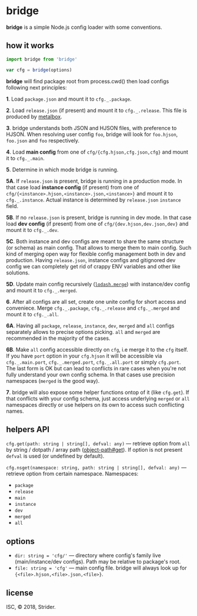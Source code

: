 # bridge

**bridge** is a simple Node.js config loader with some conventions.


## how it works

```js
import bridge from 'bridge'

var cfg = bridge(options)
```

**bridge** will find package root from process.cwd() then load configs following next principles:

**1**. Load `package.json` and mount it to `cfg._.package`.

**2**. Load `release.json` (if present) and mount it to `cfg._.release`. This file is produced by [metalbox](https://github.com/StrangeTransistor/metalbox).

**3**. bridge understands both JSON and HJSON files, with preference to HJSON. When resolving user config `foo`, bridge will look for `foo.hjson`, `foo.json` and `foo` respectively.

**4**. Load **main config** from one of `cfg/{cfg.hjson,cfg.json,cfg}` and mount it to `cfg._.main`.

**5**. Determine in which mode bridge is running.

**5A**. If `release.json` is present, bridge is running in a production mode. In that case load **instance config** (if present) from one of `cfg/{<instance>.hjson,<instance>.json,<instance>}` and mount it to `cfg._.instance`. Actual instance is determined by `release.json` `instance` field.

**5B**. If no `release.json` is present, bridge is running in dev mode. In that case load **dev config** (if present) from one of `cfg/{dev.hjson,dev.json,dev}` and mount it to `cfg._.dev`.

**5C**. Both instance and dev configs are meant to share the same structure (or schema) as main config. That allows to merge them to main config. Such kind of merging open way for flexible config management both in dev and production. Having `release.json`, instance configs and gitignored dev config we can completely get rid of crappy ENV variables and other like solutions.

**5D**. Update main config recursively ([`lodash.merge`](https://lodash.com/docs/4.17.4#merge)) with instance/dev config and mount it to `cfg._.merged`.

**6**. After all configs are all set, create one unite config for short access and conveniece. Merge `cfg._.package`, `cfg._.release` and `cfg._.merged` and mount it to `cfg._.all`.

**6A**. Having all `package`, `release`, `instance`, `dev`, `merged` and `all` configs separately allows to precise options picking. `all` and `merged` are recommended in the majority of the cases.

**6B**. Make `all` config accessible directly on `cfg`, i.e merge it to the `cfg` itself. If you have `port` option in your `cfg.hjson` it will be accessible via `cfg._.main.port`, `cfg._.merged.port`, `cfg._.all.port` or simply `cfg.port`. The last form is OK but can lead to conflicts in rare cases when you're not fully understand your own config schema. In that cases use precision namespaces (`merged` is the good way).

**7**. bridge will also expose some helper functions ontop of it (like `cfg.get`). If that conflicts with your config schema, just access underlying `merged` or `all` namespaces directly or use helpers on its own to access such conflicting names.


## helpers API

`cfg.get(path: string | string[], defval: any)` — retrieve option from `all` by string / dotpath / array path ([object-path#get](https://www.npmjs.com/package/object-path)). If option is not present `defval` is used (or undefined by default).

`cfg.nsget(namespace: string, path: string | string[], defval: any)` — retrieve option from certain namespace.
Namespaces:
* `package`
* `release`
* `main`
* `instance`
* `dev`
* `merged`
* `all`

## options

* `dir: string = 'cfg/'` — directory where config's family live (main/instance/dev configs). Path may be relative to package's root.
* `file: string = 'cfg'` — main config file. bridge will always look up for `{<file>.hjson,<file>.json,<file>}`.

## license
ISC, © 2018, Strider.
